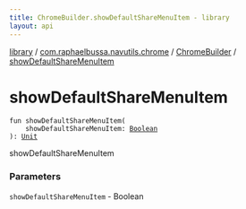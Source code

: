```yaml
---
title: ChromeBuilder.showDefaultShareMenuItem - library
layout: api
---
```


<div class='api-docs-breadcrumbs'><a href="../../index.html">library</a> / <a href="../index.html">com.raphaelbussa.navutils.chrome</a> / <a href="index.html">ChromeBuilder</a> / <a href="./show-default-share-menu-item.html">showDefaultShareMenuItem</a></div>

# showDefaultShareMenuItem

<div class="signature"><code><span class="keyword">fun </span><span class="identifier">showDefaultShareMenuItem</span><span class="symbol">(</span><br/>&nbsp;&nbsp;&nbsp;&nbsp;<span class="parameterName" id="com.raphaelbussa.navutils.chrome.ChromeBuilder$showDefaultShareMenuItem(kotlin.Boolean)/showDefaultShareMenuItem">showDefaultShareMenuItem</span><span class="symbol">:</span>&nbsp;<a href="https://kotlinlang.org/api/latest/jvm/stdlib/kotlin/-boolean/index.html"><span class="identifier">Boolean</span></a><br/><span class="symbol">)</span><span class="symbol">: </span><a href="https://kotlinlang.org/api/latest/jvm/stdlib/kotlin/-unit/index.html"><span class="identifier">Unit</span></a></code></div>

showDefaultShareMenuItem

### Parameters

<code>showDefaultShareMenuItem</code> - Boolean